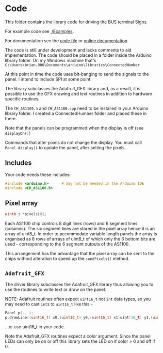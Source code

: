 # Code

This folder contains the library code for driving the BUS terminal Signs.

For example code see [./Examples](./Examples/).

For documentation see the [code file](./CH_AS1100.cpp) or [online documentation](https://ConnectedHumber.github.io/Bus-Terminal-Signs).

The code is still under development and lacks comments to aid implementation. The code should be placed in a folder inside the Arduino library folder. On my Windows machine that's `C:\Users\brian.000\Documents\arduino\libraries\ConnectedHumber`

At this point in time the code uses bit-banging to send the signals to the panel. I intend to include SPI at some point.

The library subclasses the Adafruit_GFX library and, as a result, it is possible to use the GFX drawing and text routines in addition to hardware specific routines.

The `CH_AS1100.h` and `CH_AS1100.cpp` need to be installed in your Arduino library folder. I created a ConnectedHumber folder and placed these in there.

Note that the panels can be programmed when the display is off (see `displayOn()`)

Commands that alter pixels do not change the display. You must call `Panel.display()` to update the panel, after setting the pixels.

## Includes

Your code needs these includes:

```c
#include <arduino.h>      # may not be needed in the Arduino IDE
#include <CH_AS1100.h>
```

## Pixel array

```c
uint8_t *pixels[8]; 
```

Each AS1100 chip controls 8 digit lines (rows) and 6 segment lines (columns). The six segment lines are stored in the pixel array hence it is an array of uint8_t. In order to accommodate variable length panels the array is organised as 8 rows of arrays of uint8_t of which only the 6 bottom bits are used - corresponding to the 6 segment outputs of the AS1100.

This arrangement has the advantage that the pixel array can be sent to the chips without alteration to speed up the `sendPixels()` method.

## `Adafruit_GFX`

The driver library subclasses the Adafruit_GFX library thus allowing you to use the routines to write text or draw on the panel.

NOTE: Adafruit routines often expect `uint16_t` not `int` data types, so you may need to cast `int`s to `uint16_t` like this:-

```c
Panel p(...);
p.drawLine((uint16_t) x0,(uint16_t) y0,(uint16_t) x1,uint(16_t) y1,(uint16_t) color);
```

...or use uint16_t in your code.

Note the Adafruit_GFX routines expect a color argument. Since the panel LEDs can only be on or off this library sets the LED on if color > 0 and off if 0.
